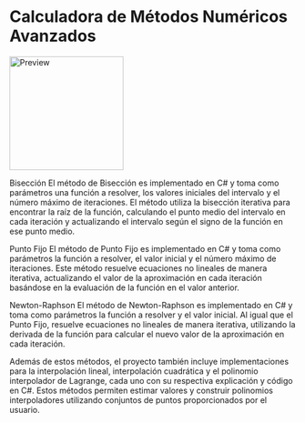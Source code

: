 
<div class="container">
    <h1>Calculadora de Métodos Numéricos Avanzados</h1>

<a href="[https://es.wikipedia.org/wiki/GNU/Linux](https://dotnet.microsoft.com/es-es/learn/dotnet/what-is-dotnet)" target="_blank" rel="noreferrer">
    <img src="home.png" alt="Preview" width="200" height="200"/>
  </a>
    



Bisección
El método de Bisección es implementado en C# y toma como parámetros una función a resolver, los valores iniciales del intervalo y el número máximo de iteraciones. El método utiliza la bisección iterativa para encontrar la raíz de la función, calculando el punto medio del intervalo en cada iteración y actualizando el intervalo según el signo de la función en ese punto medio.

Punto Fijo
El método de Punto Fijo es implementado en C# y toma como parámetros la función a resolver, el valor inicial y el número máximo de iteraciones. Este método resuelve ecuaciones no lineales de manera iterativa, actualizando el valor de la aproximación en cada iteración basándose en la evaluación de la función en el valor anterior.

Newton-Raphson
El método de Newton-Raphson es implementado en C# y toma como parámetros la función a resolver y el valor inicial. Al igual que el Punto Fijo, resuelve ecuaciones no lineales de manera iterativa, utilizando la derivada de la función para calcular el nuevo valor de la aproximación en cada iteración.

Además de estos métodos, el proyecto también incluye implementaciones para la interpolación lineal, interpolación cuadrática y el polinomio interpolador de Lagrange, cada uno con su respectiva explicación y código en C#. Estos métodos permiten estimar valores y construir polinomios interpoladores utilizando conjuntos de puntos proporcionados por el usuario.

</div>

</body>
</html>
